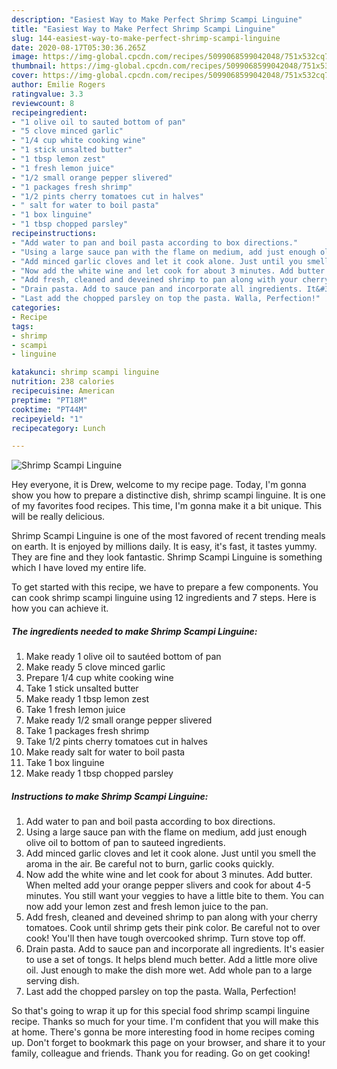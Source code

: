 ```yaml
---
description: "Easiest Way to Make Perfect Shrimp Scampi Linguine"
title: "Easiest Way to Make Perfect Shrimp Scampi Linguine"
slug: 144-easiest-way-to-make-perfect-shrimp-scampi-linguine
date: 2020-08-17T05:30:36.265Z
image: https://img-global.cpcdn.com/recipes/5099068599042048/751x532cq70/shrimp-scampi-linguine-recipe-main-photo.jpg
thumbnail: https://img-global.cpcdn.com/recipes/5099068599042048/751x532cq70/shrimp-scampi-linguine-recipe-main-photo.jpg
cover: https://img-global.cpcdn.com/recipes/5099068599042048/751x532cq70/shrimp-scampi-linguine-recipe-main-photo.jpg
author: Emilie Rogers
ratingvalue: 3.3
reviewcount: 8
recipeingredient:
- "1 olive oil to sauted bottom of pan"
- "5 clove minced garlic"
- "1/4 cup white cooking wine"
- "1 stick unsalted butter"
- "1 tbsp lemon zest"
- "1 fresh lemon juice"
- "1/2 small orange pepper slivered"
- "1 packages fresh shrimp"
- "1/2 pints cherry tomatoes cut in halves"
- " salt for water to boil pasta"
- "1 box linguine"
- "1 tbsp chopped parsley"
recipeinstructions:
- "Add water to pan and boil pasta according to box directions."
- "Using a large sauce pan with the flame on medium, add just enough olive oil to bottom of pan to sauteed ingredients."
- "Add minced garlic cloves and let it cook alone. Just until you smell the aroma in the air. Be careful not to burn, garlic cooks quickly."
- "Now add the white wine and let cook for about 3 minutes. Add butter. When melted add your orange pepper slivers and cook for about 4-5 minutes. You still want your veggies to have a little bite to them. You can now add your lemon zest and fresh lemon juice to the pan."
- "Add fresh, cleaned and deveined shrimp to pan along with your cherry tomatoes. Cook until shrimp gets their pink color. Be careful not to over cook! You&#39;ll then have tough overcooked shrimp. Turn stove top off."
- "Drain pasta. Add to sauce pan and incorporate all ingredients. It&#39;s easier to use a set of tongs. It helps blend much better. Add a little more olive oil. Just enough to make the dish more wet. Add whole pan to a large serving dish."
- "Last add the chopped parsley on top the pasta. Walla, Perfection!"
categories:
- Recipe
tags:
- shrimp
- scampi
- linguine

katakunci: shrimp scampi linguine 
nutrition: 238 calories
recipecuisine: American
preptime: "PT18M"
cooktime: "PT44M"
recipeyield: "1"
recipecategory: Lunch

---
```



![Shrimp Scampi Linguine](https://img-global.cpcdn.com/recipes/5099068599042048/751x532cq70/shrimp-scampi-linguine-recipe-main-photo.jpg)

Hey everyone, it is Drew, welcome to my recipe page. Today, I'm gonna show you how to prepare a distinctive dish, shrimp scampi linguine. It is one of my favorites food recipes. This time, I'm gonna make it a bit unique. This will be really delicious.

Shrimp Scampi Linguine is one of the most favored of recent trending meals on earth. It is enjoyed by millions daily. It is easy, it's fast, it tastes yummy. They are fine and they look fantastic. Shrimp Scampi Linguine is something which I have loved my entire life.




To get started with this recipe, we have to prepare a few components. You can cook shrimp scampi linguine using 12 ingredients and 7 steps. Here is how you can achieve it.

<!--inarticleads1-->

##### The ingredients needed to make Shrimp Scampi Linguine:

1. Make ready 1 olive oil to sautéed bottom of pan
1. Make ready 5 clove minced garlic
1. Prepare 1/4 cup white cooking wine
1. Take 1 stick unsalted butter
1. Make ready 1 tbsp lemon zest
1. Take 1 fresh lemon juice
1. Make ready 1/2 small orange pepper slivered
1. Take 1 packages fresh shrimp
1. Take 1/2 pints cherry tomatoes cut in halves
1. Make ready  salt for water to boil pasta
1. Take 1 box linguine
1. Make ready 1 tbsp chopped parsley




<!--inarticleads2-->

##### Instructions to make Shrimp Scampi Linguine:

1. Add water to pan and boil pasta according to box directions.
1. Using a large sauce pan with the flame on medium, add just enough olive oil to bottom of pan to sauteed ingredients.
1. Add minced garlic cloves and let it cook alone. Just until you smell the aroma in the air. Be careful not to burn, garlic cooks quickly.
1. Now add the white wine and let cook for about 3 minutes. Add butter. When melted add your orange pepper slivers and cook for about 4-5 minutes. You still want your veggies to have a little bite to them. You can now add your lemon zest and fresh lemon juice to the pan.
1. Add fresh, cleaned and deveined shrimp to pan along with your cherry tomatoes. Cook until shrimp gets their pink color. Be careful not to over cook! You&#39;ll then have tough overcooked shrimp. Turn stove top off.
1. Drain pasta. Add to sauce pan and incorporate all ingredients. It&#39;s easier to use a set of tongs. It helps blend much better. Add a little more olive oil. Just enough to make the dish more wet. Add whole pan to a large serving dish.
1. Last add the chopped parsley on top the pasta. Walla, Perfection!




So that's going to wrap it up for this special food shrimp scampi linguine recipe. Thanks so much for your time. I'm confident that you will make this at home. There's gonna be more interesting food in home recipes coming up. Don't forget to bookmark this page on your browser, and share it to your family, colleague and friends. Thank you for reading. Go on get cooking!
